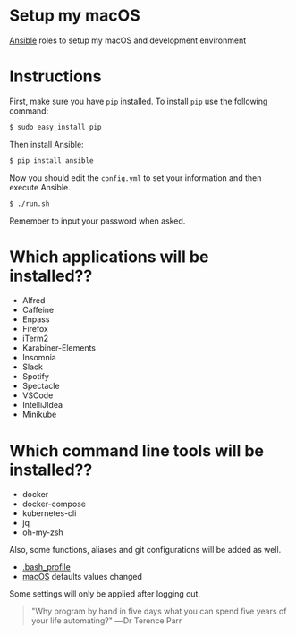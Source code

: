 # Setup my macOS

[Ansible](https://docs.ansible.com/ansible/latest/index.html) roles to setup my macOS and development environment

# Instructions

First, make sure you have `pip` installed. To install `pip` use the following command:

```bash
$ sudo easy_install pip
```

Then install Ansible:

```bash
$ pip install ansible
```

Now you should edit the `config.yml` to set your information and then execute Ansible.

```bash
$ ./run.sh 
```
Remember to input your password when asked.

# Which applications will be installed??

* Alfred
* Caffeine
* Enpass
* Firefox
* iTerm2
* Karabiner-Elements
* Insomnia
* Slack
* Spotify
* Spectacle
* VSCode
* IntelliJIdea
* Minikube

# Which command line tools will be installed??

* docker
* docker-compose
* kubernetes-cli
* jq
* oh-my-zsh

Also, some functions, aliases and git configurations will be added as well.

* [.bash_profile](https://github.com/rflpazini/setup-mac/blob/master/roles/bash-profile/files/bash_profile)
* [macOS](https://github.com/rflpazini/setup-mac/blob/master/roles/osx-defaults/files/macos_defaults) defaults values changed

Some settings will only be applied after logging out.

> "Why program by hand in five days what you can spend five years of your life automating?"
> — Dr Terence Parr
